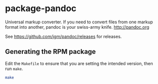 # package-pandoc

Universal markup converter. If you need to convert files from one markup format into another, pandoc is your swiss-army knife. <http://pandoc.org>

See <https://github.com/jgm/pandoc/releases> for releases.

## Generating the RPM package

Edit the `Makefile` to ensure that you are setting the intended version, then run `make`.

```bash
make
```
